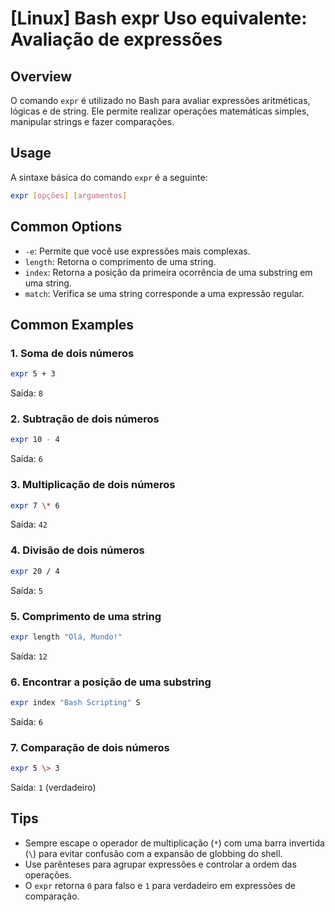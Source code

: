 # [Linux] Bash expr Uso equivalente: Avaliação de expressões

## Overview
O comando `expr` é utilizado no Bash para avaliar expressões aritméticas, lógicas e de string. Ele permite realizar operações matemáticas simples, manipular strings e fazer comparações.

## Usage
A sintaxe básica do comando `expr` é a seguinte:

```bash
expr [opções] [argumentos]
```

## Common Options
- `-e`: Permite que você use expressões mais complexas.
- `length`: Retorna o comprimento de uma string.
- `index`: Retorna a posição da primeira ocorrência de uma substring em uma string.
- `match`: Verifica se uma string corresponde a uma expressão regular.

## Common Examples

### 1. Soma de dois números
```bash
expr 5 + 3
```
Saída: `8`

### 2. Subtração de dois números
```bash
expr 10 - 4
```
Saída: `6`

### 3. Multiplicação de dois números
```bash
expr 7 \* 6
```
Saída: `42`

### 4. Divisão de dois números
```bash
expr 20 / 4
```
Saída: `5`

### 5. Comprimento de uma string
```bash
expr length "Olá, Mundo!"
```
Saída: `12`

### 6. Encontrar a posição de uma substring
```bash
expr index "Bash Scripting" S
```
Saída: `6`

### 7. Comparação de dois números
```bash
expr 5 \> 3
```
Saída: `1` (verdadeiro)

## Tips
- Sempre escape o operador de multiplicação (`*`) com uma barra invertida (`\`) para evitar confusão com a expansão de globbing do shell.
- Use parênteses para agrupar expressões e controlar a ordem das operações.
- O `expr` retorna `0` para falso e `1` para verdadeiro em expressões de comparação.